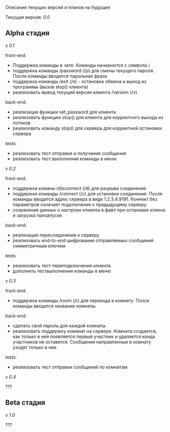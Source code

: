 Описание текущих версий и планов на будущее

Текущая версия: *0.0*

**Alpha стадия**
-

*v 0.1*

front-end:
- Поддержка команды в чате. Команды начианются с символа /
- поддержка команды /password (/p) для смены текущего пароля. После команды вводится парольная фраза
- поддержка команды /exit (/e) - остановка обмена и выход из программы (вызов stop() клиента)
- реализовать вывод текущей версии клиента /version (/v)

back-end:
- реализация функции set_password для клиента
- реализовать функцию stop() для клиента для корректного выхода из потоков
- реализовать команду stop() для сервера для корректной остановки сервера

tests:
- реализовать тест отправки и получения сообщения
- реализовать тест выполнения команды в меню

*v 0.2*

front-end:
- поддержка команы /disconnect (/d) для разрыва соединения
- поддержка команды /connect (/c) для установки соединения. После команды вводится адрес сервера в виде 1.2.3.4:9191. Коннект без параметров означает подключение к предыдущему серверу.
- сохранение данных о настроек клиента в файл при остановке клиена и загрузка призапуске.

back-end:
- реализация пересоединение к серверу
- реализовать end-to-end шифрование отправляемых сообщений симметричным ключем

tests:
- реализовать тест переподключения клиента
- дополнить тествыполнения команды в меню

*v 0.3*

front-end:
- поддержка команды /room (/r) для перехода в комнату. Полсе команды вводится название комнаты.

back-end:
- сделать свой пароль для каждой комнаты
- реализовать поддержку команат на сервере. Комната создается, как только в ней появляется первый участник и удаляется конда участников не оставется. Сообщения направленные в комнату уходят только в нее.

tests:
- реализовать тест отправки сообщений по комнатам

*v 0.4*

???

**Beta стадия**
-

*v 1.0*

???